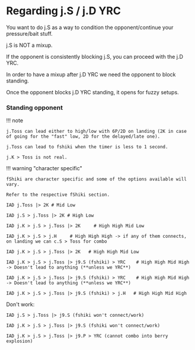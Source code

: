 
# Regarding j.S / j.D YRC

You want to do j.S as a way to condition the opponent/continue your pressure/bait stuff.

j.S is NOT a mixup.

If the opponent is consistently blocking j.S, you can proceed with the j.D YRC.

In order to have a mixup after j.D YRC we need the opponent to block standing.

Once the opponent blocks j.D YRC standing, it opens for fuzzy setups.




### Standing opponent

!!! note

    j.Toss can lead either to high/low with 6P/2D on landing (2K in case of going for the "fast" low, 2D for the delayed/late one).

    j.Toss can lead to fshiki when the timer is less to 1 second.

    j.K > Toss is not real.

!!! warning "character specific"

    fShiki are character specific and some of the options available will vary.

    Refer to the respective fShiki section.

```
IAD j.Toss |> 2K # Mid Low

IAD j.S > j.Toss |> 2K # High Low

IAD j.K > j.S > j.Toss |> 2K     # High High Mid Low

IAD j.K > j.S > j.H     # High High High -> if any of them connects, on landing we can c.S > Toss for combo

IAD j.K > j.S > j.Toss |> 2K   # High High Mid Low

IAD j.K > j.S > j.Toss |> j9.S (fshiki) > YRC    # High High Mid High -> Doesn't lead to anything (**unless we YRC**)

IAD j.K > j.S > j.Toss |> j9.S (fshiki) > YRC    # High High Mid High -> Doesn't lead to anything (**unless we YRC**)

IAD j.K > j.S > j.Toss |> j9.S (fshiki) > j.H   # High High Mid High
```

Don't work:

```
IAD j.S > j.Toss |> j9.S (fshiki won't connect/work)

IAD j.K > j.S > j.Toss |> j9.S (fshiki won't connect/work)

IAD j.K > j.S > j.Toss |> j9.P > YRC (cannot combo into berry explosion)
```




